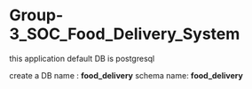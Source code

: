 # Group-3_SOC_Food_Delivery_System

this application default DB is postgresql


create a DB name : **food_delivery**
schema name: **food_delivery**

